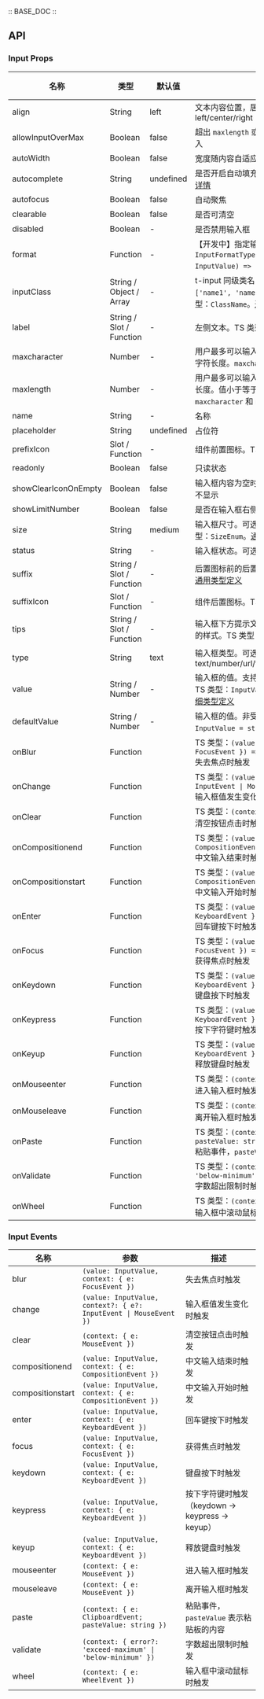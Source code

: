 :: BASE_DOC ::

## API
### Input Props

名称 | 类型 | 默认值 | 说明 | 必传
-- | -- | -- | -- | --
align | String | left | 文本内容位置，居左/居中/居右。可选项：left/center/right | N
allowInputOverMax | Boolean | false | 超出 `maxlength` 或 `maxcharacter` 之后是否允许继续输入 | N
autoWidth | Boolean | false | 宽度随内容自适应 | N
autocomplete | String | undefined | 是否开启自动填充功能，HTML5 原生属性，[点击查看详情](https://developer.mozilla.org/en-US/docs/Web/HTML/Attributes/autocomplete) | N
autofocus | Boolean | false | 自动聚焦 | N
clearable | Boolean | false | 是否可清空 | N
disabled | Boolean | - | 是否禁用输入框 | N
format | Function | - | 【开发中】指定输入框展示值的格式。TS 类型：`InputFormatType` `type InputFormatType = (value: InputValue) => number \| string`。[详细类型定义](https://github.com/Tencent/tdesign-vue-next/tree/develop/src/input/type.ts) | N
inputClass | String / Object / Array | - | t-input 同级类名，示例：'name1 name2 name3' 或 `['name1', 'name2']` 或 `[{ 'name1': true }]`。TS 类型：`ClassName`。[通用类型定义](https://github.com/Tencent/tdesign-vue-next/blob/develop/src/common.ts) | N
label | String / Slot / Function | - | 左侧文本。TS 类型：`string \| TNode`。[通用类型定义](https://github.com/Tencent/tdesign-vue-next/blob/develop/src/common.ts) | N
maxcharacter | Number | - | 用户最多可以输入的字符个数，一个中文汉字表示两个字符长度。`maxcharacter` 和 `maxlength` 二选一使用 | N
maxlength | Number | - | 用户最多可以输入的文本长度，一个中文等于一个计数长度。值小于等于 0 的时候，则表示不限制输入长度。`maxcharacter` 和 `maxlength` 二选一使用 | N
name | String | - | 名称 | N
placeholder | String | undefined | 占位符 | N
prefixIcon | Slot / Function | - | 组件前置图标。TS 类型：`TNode`。[通用类型定义](https://github.com/Tencent/tdesign-vue-next/blob/develop/src/common.ts) | N
readonly | Boolean | false | 只读状态 | N
showClearIconOnEmpty | Boolean | false | 输入框内容为空时，悬浮状态是否显示清空按钮，默认不显示 | N
showLimitNumber | Boolean | false | 是否在输入框右侧显示字数统计 | N
size | String | medium | 输入框尺寸。可选项：small/medium/large。TS 类型：`SizeEnum`。[通用类型定义](https://github.com/Tencent/tdesign-vue-next/blob/develop/src/common.ts) | N
status | String | - | 输入框状态。可选项：default/success/warning/error | N
suffix | String / Slot / Function | - | 后置图标前的后置内容。TS 类型：`string \| TNode`。[通用类型定义](https://github.com/Tencent/tdesign-vue-next/blob/develop/src/common.ts) | N
suffixIcon | Slot / Function | - | 组件后置图标。TS 类型：`TNode`。[通用类型定义](https://github.com/Tencent/tdesign-vue-next/blob/develop/src/common.ts) | N
tips | String / Slot / Function | - | 输入框下方提示文本，会根据不同的 `status` 呈现不同的样式。TS 类型：`string \| TNode`。[通用类型定义](https://github.com/Tencent/tdesign-vue-next/blob/develop/src/common.ts) | N
type | String | text | 输入框类型。可选项：text/number/url/tel/password/search/submit/hidden | N
value | String / Number | - | 输入框的值。支持语法糖 `v-model` 或 `v-model:value`。TS 类型：`InputValue` `type InputValue = string`。[详细类型定义](https://github.com/Tencent/tdesign-vue-next/tree/develop/src/input/type.ts) | N
defaultValue | String / Number | - | 输入框的值。非受控属性。TS 类型：`InputValue` `type InputValue = string`。[详细类型定义](https://github.com/Tencent/tdesign-vue-next/tree/develop/src/input/type.ts) | N
onBlur | Function |  | TS 类型：`(value: InputValue, context: { e: FocusEvent }) => void`<br/>失去焦点时触发 | N
onChange | Function |  | TS 类型：`(value: InputValue, context?: { e?: InputEvent \| MouseEvent }) => void`<br/>输入框值发生变化时触发 | N
onClear | Function |  | TS 类型：`(context: { e: MouseEvent }) => void`<br/>清空按钮点击时触发 | N
onCompositionend | Function |  | TS 类型：`(value: InputValue, context: { e: CompositionEvent }) => void`<br/>中文输入结束时触发 | N
onCompositionstart | Function |  | TS 类型：`(value: InputValue, context: { e: CompositionEvent }) => void`<br/>中文输入开始时触发 | N
onEnter | Function |  | TS 类型：`(value: InputValue, context: { e: KeyboardEvent }) => void`<br/>回车键按下时触发 | N
onFocus | Function |  | TS 类型：`(value: InputValue, context: { e: FocusEvent }) => void`<br/>获得焦点时触发 | N
onKeydown | Function |  | TS 类型：`(value: InputValue, context: { e: KeyboardEvent }) => void`<br/>键盘按下时触发 | N
onKeypress | Function |  | TS 类型：`(value: InputValue, context: { e: KeyboardEvent }) => void`<br/>按下字符键时触发（keydown -> keypress -> keyup） | N
onKeyup | Function |  | TS 类型：`(value: InputValue, context: { e: KeyboardEvent }) => void`<br/>释放键盘时触发 | N
onMouseenter | Function |  | TS 类型：`(context: { e: MouseEvent }) => void`<br/>进入输入框时触发 | N
onMouseleave | Function |  | TS 类型：`(context: { e: MouseEvent }) => void`<br/>离开输入框时触发 | N
onPaste | Function |  | TS 类型：`(context: { e: ClipboardEvent; pasteValue: string }) => void`<br/>粘贴事件，`pasteValue` 表示粘贴板的内容 | N
onValidate | Function |  | TS 类型：`(context: { error?: 'exceed-maximum' \| 'below-minimum' }) => void`<br/>字数超出限制时触发 | N
onWheel | Function |  | TS 类型：`(context: { e: WheelEvent }) => void`<br/>输入框中滚动鼠标时触发 | N

### Input Events

名称 | 参数 | 描述
-- | -- | --
blur | `(value: InputValue, context: { e: FocusEvent })` | 失去焦点时触发
change | `(value: InputValue, context?: { e?: InputEvent \| MouseEvent })` | 输入框值发生变化时触发
clear | `(context: { e: MouseEvent })` | 清空按钮点击时触发
compositionend | `(value: InputValue, context: { e: CompositionEvent })` | 中文输入结束时触发
compositionstart | `(value: InputValue, context: { e: CompositionEvent })` | 中文输入开始时触发
enter | `(value: InputValue, context: { e: KeyboardEvent })` | 回车键按下时触发
focus | `(value: InputValue, context: { e: FocusEvent })` | 获得焦点时触发
keydown | `(value: InputValue, context: { e: KeyboardEvent })` | 键盘按下时触发
keypress | `(value: InputValue, context: { e: KeyboardEvent })` | 按下字符键时触发（keydown -> keypress -> keyup）
keyup | `(value: InputValue, context: { e: KeyboardEvent })` | 释放键盘时触发
mouseenter | `(context: { e: MouseEvent })` | 进入输入框时触发
mouseleave | `(context: { e: MouseEvent })` | 离开输入框时触发
paste | `(context: { e: ClipboardEvent; pasteValue: string })` | 粘贴事件，`pasteValue` 表示粘贴板的内容
validate | `(context: { error?: 'exceed-maximum' \| 'below-minimum' })` | 字数超出限制时触发
wheel | `(context: { e: WheelEvent })` | 输入框中滚动鼠标时触发
